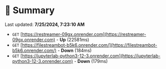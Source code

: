 # 📖 Summary
Last updated: **7/25/2024, 7:23:10 AM**

- `GET` [https://restreamer-09gx.onrender.com](https://restreamer-09gx.onrender.com) - **Up** (22581ms)
- `GET` [https://filestreambot-b5k6.onrender.com/](https://filestreambot-b5k6.onrender.com/) - **Down** (184ms)
- `GET` [https://jupyterlab-python3-12-3.onrender.com](https://jupyterlab-python3-12-3.onrender.com) - **Down** (179ms)
